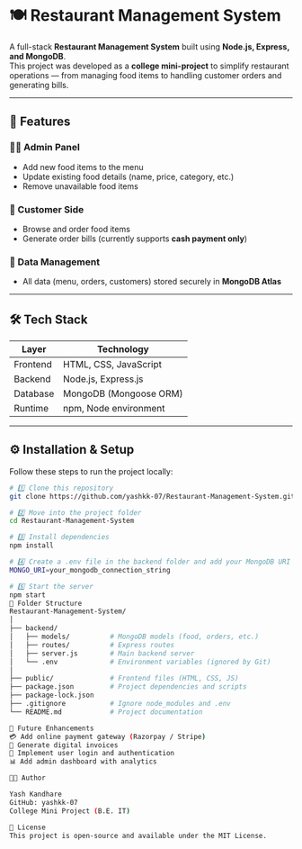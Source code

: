 # 🍽️ Restaurant Management System

A full-stack **Restaurant Management System** built using **Node.js, Express, and MongoDB**.  
This project was developed as a **college mini-project** to simplify restaurant operations — from managing food items to handling customer orders and generating bills.

---

## 🚀 Features

### 👨‍💼 Admin Panel
- Add new food items to the menu  
- Update existing food details (name, price, category, etc.)  
- Remove unavailable food items  

### 🍔 Customer Side
- Browse and order food items  
- Generate order bills (currently supports **cash payment only**)  

### 💾 Data Management
- All data (menu, orders, customers) stored securely in **MongoDB Atlas**

---

## 🛠️ Tech Stack

| Layer | Technology |
|-------|-------------|
| Frontend | HTML, CSS, JavaScript |
| Backend | Node.js, Express.js |
| Database | MongoDB (Mongoose ORM) |
| Runtime | npm, Node environment |

---

## ⚙️ Installation & Setup

Follow these steps to run the project locally:

```bash
# 1️⃣ Clone this repository
git clone https://github.com/yashkk-07/Restaurant-Management-System.git

# 2️⃣ Move into the project folder
cd Restaurant-Management-System

# 3️⃣ Install dependencies
npm install

# 4️⃣ Create a .env file in the backend folder and add your MongoDB URI
MONGO_URI=your_mongodb_connection_string

# 5️⃣ Start the server
npm start
🧩 Folder Structure
Restaurant-Management-System/
│
├── backend/
│   ├── models/          # MongoDB models (food, orders, etc.)
│   ├── routes/          # Express routes
│   ├── server.js        # Main backend server
│   └── .env             # Environment variables (ignored by Git)
│
├── public/              # Frontend files (HTML, CSS, JS)
├── package.json         # Project dependencies and scripts
├── package-lock.json
├── .gitignore           # Ignore node_modules and .env
└── README.md            # Project documentation

🧠 Future Enhancements
💳 Add online payment gateway (Razorpay / Stripe)
🧾 Generate digital invoices
👤 Implement user login and authentication
📊 Add admin dashboard with analytics

👨‍🎓 Author

Yash Kandhare
GitHub: yashkk-07
College Mini Project (B.E. IT)

🪪 License
This project is open-source and available under the MIT License.
